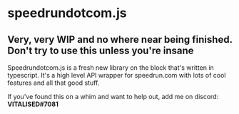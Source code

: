 # speedrundotcom.js

## Very, very WIP and no where near being finished. Don't try to use this unless you're insane

Speedrundotcom.js is a fresh new library on the block that's written in typescript. It's a high level API wrapper for speedrun.com with lots of cool features and all that good stuff.

If you've found this on a whim and want to help out, add me on discord: **VITALISED#7081**
